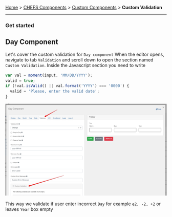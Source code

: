 [Home](index) > [CHEFS Components](CHEFS-Components) > [Custom Components](Custom-components) > **Custom Validation**
***

### Get started

## Day Component

Let's cover the custom validation for `Day component`
When the editor opens, navigate to tab `Validation` and scroll down to open the section named `Custom Validation`. Inside the Javascript section you need to write
```javascript
var val = moment(input, 'MM/DD/YYYY');
valid = true;
if (!val.isValid() || val.format('YYYY') === '0000') {
  valid = 'Please, enter the valid date';
}
```
![img](images/custom-validation.png)

This way we validate if user enter incorrect `Day` for example `e2, -2, +2` or leaves `Year` box empty


